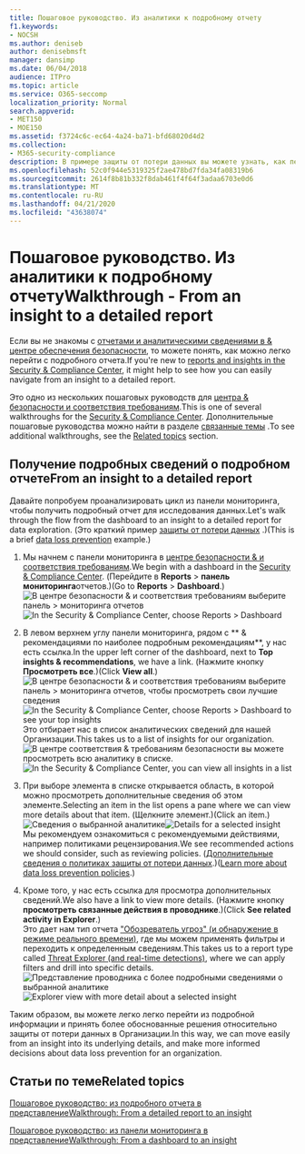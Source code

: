 ```yaml
---
title: Пошаговое руководство. Из аналитики к подробному отчету
f1.keywords:
- NOCSH
ms.author: deniseb
author: denisebmsft
manager: dansimp
ms.date: 06/04/2018
audience: ITPro
ms.topic: article
ms.service: O365-seccomp
localization_priority: Normal
search.appverid:
- MET150
- MOE150
ms.assetid: f3724c6c-ec64-4a24-ba71-bfd68020d4d2
ms.collection:
- M365-security-compliance
description: В примере защиты от потери данных вы можете узнать, как перейти к подробному отчету в центре соответствия требованиям безопасности &amp; .
ms.openlocfilehash: 52c0f944e5319325f2ae478bd7fda34fa08319b6
ms.sourcegitcommit: 2614f8b81b332f8dab461f4f64f3adaa6703e0d6
ms.translationtype: MT
ms.contentlocale: ru-RU
ms.lasthandoff: 04/21/2020
ms.locfileid: "43638074"
---
```

# <a name="walkthrough---from-an-insight-to-a-detailed-report"></a><span data-ttu-id="b35a8-103">Пошаговое руководство. Из аналитики к подробному отчету</span><span class="sxs-lookup"><span data-stu-id="b35a8-103">Walkthrough - From an insight to a detailed report</span></span>

<span data-ttu-id="b35a8-104">Если вы не знакомы с [отчетами и аналитическими сведениями в &amp; центре обеспечения безопасности](reports-and-insights-in-security-and-compliance.md), то можете понять, как можно легко перейти с подробного отчета.</span><span class="sxs-lookup"><span data-stu-id="b35a8-104">If you're new to [reports and insights in the Security &amp; Compliance Center](reports-and-insights-in-security-and-compliance.md), it might help to see how you can easily navigate from an insight to a detailed report.</span></span> 
  
<span data-ttu-id="b35a8-105">Это одно из нескольких пошаговых руководств для [центра &amp; безопасности и соответствия требованиям](https://protection.office.com).</span><span class="sxs-lookup"><span data-stu-id="b35a8-105">This is one of several walkthroughs for the [Security &amp; Compliance Center](https://protection.office.com).</span></span> <span data-ttu-id="b35a8-106">Дополнительные пошаговые руководства можно найти в разделе [связанные темы](#related-topics) .</span><span class="sxs-lookup"><span data-stu-id="b35a8-106">To see additional walkthroughs, see the [Related topics](#related-topics) section.</span></span> 
  
## <a name="from-an-insight-to-a-detailed-report"></a><span data-ttu-id="b35a8-107">Получение подробных сведений о подробном отчете</span><span class="sxs-lookup"><span data-stu-id="b35a8-107">From an insight to a detailed report</span></span>

<span data-ttu-id="b35a8-108">Давайте попробуем проанализировать цикл из панели мониторинга, чтобы получить подробный отчет для исследования данных.</span><span class="sxs-lookup"><span data-stu-id="b35a8-108">Let's walk through the flow from the dashboard to an insight to a detailed report for data exploration.</span></span> <span data-ttu-id="b35a8-109">(Это краткий пример [защиты от потери данных](../../compliance/data-loss-prevention-policies.md) .)</span><span class="sxs-lookup"><span data-stu-id="b35a8-109">(This is a brief [data loss prevention](../../compliance/data-loss-prevention-policies.md) example.)</span></span> 
  
1. <span data-ttu-id="b35a8-110">Мы начнем с панели мониторинга в [центре безопасности &amp; и соответствия требованиям](https://protection.office.com).</span><span class="sxs-lookup"><span data-stu-id="b35a8-110">We begin with a dashboard in the [Security &amp; Compliance Center](https://protection.office.com).</span></span> <span data-ttu-id="b35a8-111">(Перейдите в **Reports** \> **панель мониторинга**отчетов.)</span><span class="sxs-lookup"><span data-stu-id="b35a8-111">(Go to **Reports** \> **Dashboard**.)</span></span><br/><span data-ttu-id="b35a8-112">![В центре безопасности &amp; и соответствия требованиям выберите панель \> мониторинга отчетов](../../media/2a668c3d-3fa3-4e37-8149-46989b33ae8c.png)</span><span class="sxs-lookup"><span data-stu-id="b35a8-112">![In the Security &amp; Compliance Center, choose Reports \> Dashboard](../../media/2a668c3d-3fa3-4e37-8149-46989b33ae8c.png)</span></span>
  
2. <span data-ttu-id="b35a8-113">В левом верхнем углу панели мониторинга, рядом с \*\* &amp; рекомендациями по наиболее подробным рекомендациям\*\*, у нас есть ссылка.</span><span class="sxs-lookup"><span data-stu-id="b35a8-113">In the upper left corner of the dashboard, next to **Top insights &amp; recommendations**, we have a link.</span></span> <span data-ttu-id="b35a8-114">(Нажмите кнопку **Просмотреть все**.)</span><span class="sxs-lookup"><span data-stu-id="b35a8-114">(Click **View all**.)</span></span><br/><span data-ttu-id="b35a8-115">![В центре безопасности &amp; и соответствия требованиям выберите панель \> мониторинга отчетов, чтобы просмотреть свои лучшие сведения](../../media/9bb64e11-494f-40a4-ab3d-8d3c7789f300.png)</span><span class="sxs-lookup"><span data-stu-id="b35a8-115">![In the Security &amp; Compliance Center, choose Reports \> Dashboard to see your top insights](../../media/9bb64e11-494f-40a4-ab3d-8d3c7789f300.png)</span></span><br/><span data-ttu-id="b35a8-116">Это отбирает нас в список аналитических сведений для нашей Организации.</span><span class="sxs-lookup"><span data-stu-id="b35a8-116">This takes us to a list of insights for our organization.</span></span><br/><span data-ttu-id="b35a8-117">![В центре соответствия &amp; требованиям безопасности вы можете просмотреть всю аналитику в списке.](../../media/1289af77-bf5a-444a-97a1-03d8a83f75a9.png)</span><span class="sxs-lookup"><span data-stu-id="b35a8-117">![In the Security &amp; Compliance Center, you can view all insights in a list](../../media/1289af77-bf5a-444a-97a1-03d8a83f75a9.png)</span></span>
  
3. <span data-ttu-id="b35a8-118">При выборе элемента в списке открывается область, в которой можно просмотреть дополнительные сведения об этом элементе.</span><span class="sxs-lookup"><span data-stu-id="b35a8-118">Selecting an item in the list opens a pane where we can view more details about that item.</span></span> <span data-ttu-id="b35a8-119">(Щелкните элемент.)</span><span class="sxs-lookup"><span data-stu-id="b35a8-119">(Click an item.)</span></span><br/><span data-ttu-id="b35a8-120">![Сведения о выбранной аналитике](../../media/dcbb389f-23b0-4031-b789-4a49068af85a.png)</span><span class="sxs-lookup"><span data-stu-id="b35a8-120">![Details for a selected insight](../../media/dcbb389f-23b0-4031-b789-4a49068af85a.png)</span></span><br/><span data-ttu-id="b35a8-121">Мы рекомендуем ознакомиться с рекомендуемыми действиями, например политиками рецензирования.</span><span class="sxs-lookup"><span data-stu-id="b35a8-121">We see recommended actions we should consider, such as reviewing policies.</span></span> <span data-ttu-id="b35a8-122">([Дополнительные сведения о политиках защиты от потери данных](../../compliance/data-loss-prevention-policies.md).)</span><span class="sxs-lookup"><span data-stu-id="b35a8-122">([Learn more about data loss prevention policies](../../compliance/data-loss-prevention-policies.md).)</span></span>
    
4. <span data-ttu-id="b35a8-123">Кроме того, у нас есть ссылка для просмотра дополнительных сведений.</span><span class="sxs-lookup"><span data-stu-id="b35a8-123">We also have a link to view more details.</span></span> <span data-ttu-id="b35a8-124">(Нажмите кнопку **просмотреть связанные действия в проводнике**.)</span><span class="sxs-lookup"><span data-stu-id="b35a8-124">(Click **See related activity in Explorer**.)</span></span><br/><span data-ttu-id="b35a8-125">Это дает нам тип отчета ["Обозреватель угроз" (и обнаружение в режиме реального времени)](threat-explorer.md), где мы можем применять фильтры и переходить к определенным сведениям.</span><span class="sxs-lookup"><span data-stu-id="b35a8-125">This takes us to a report type called [Threat Explorer (and real-time detections)](threat-explorer.md), where we can apply filters and drill into specific details.</span></span><br/><span data-ttu-id="b35a8-126">![Представление проводника с более подробными сведениями о выбранной аналитике](../../media/3ad15b15-7158-44b7-beda-013351bd868e.png)</span><span class="sxs-lookup"><span data-stu-id="b35a8-126">![Explorer view with more detail about a selected insight](../../media/3ad15b15-7158-44b7-beda-013351bd868e.png)</span></span>
  
<span data-ttu-id="b35a8-127">Таким образом, вы можете легко легко перейти из подробной информации и принять более обоснованные решения относительно защиты от потери данных в Организации.</span><span class="sxs-lookup"><span data-stu-id="b35a8-127">In this way, we can move easily from an insight into its underlying details, and make more informed decisions about data loss prevention for an organization.</span></span>
  
## <a name="related-topics"></a><span data-ttu-id="b35a8-128">Статьи по теме</span><span class="sxs-lookup"><span data-stu-id="b35a8-128">Related topics</span></span>

[<span data-ttu-id="b35a8-129">Пошаговое руководство: из подробного отчета в представление</span><span class="sxs-lookup"><span data-stu-id="b35a8-129">Walkthrough: From a detailed report to an insight</span></span>](from-a-detailed-report-to-an-insight.md)
  
[<span data-ttu-id="b35a8-130">Пошаговое руководство: из панели мониторинга в представление</span><span class="sxs-lookup"><span data-stu-id="b35a8-130">Walkthrough: From a dashboard to an insight</span></span>](from-a-dashboard-to-an-insight.md)
  

